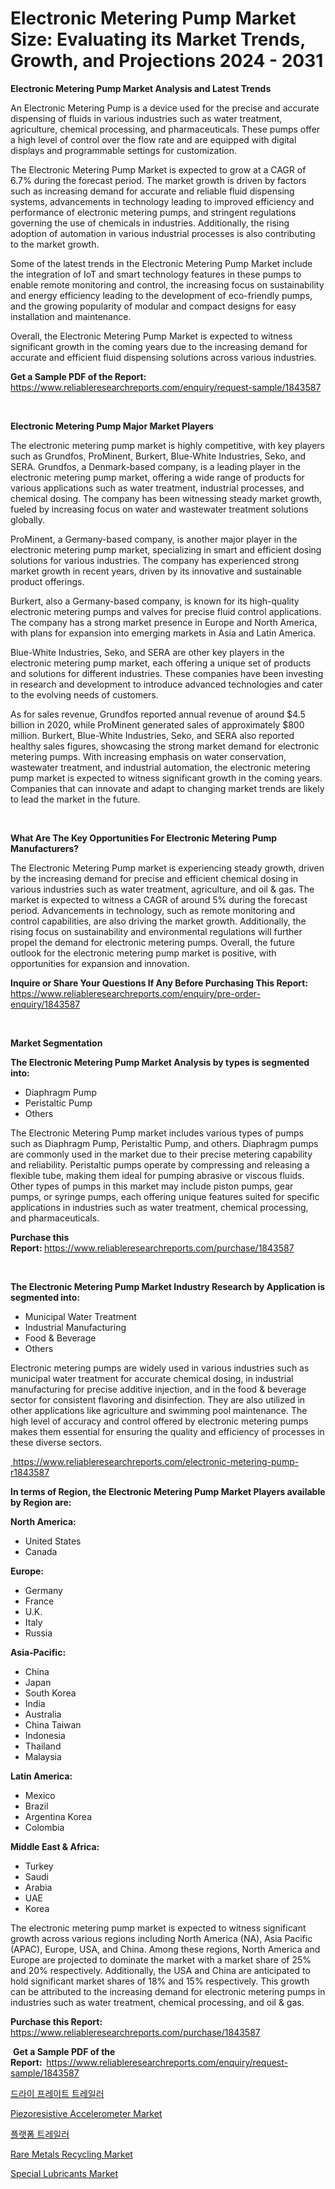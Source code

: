<p><h1>Electronic Metering Pump Market Size: Evaluating its Market Trends, Growth, and Projections 2024 - 2031</h1></p><p><strong>Electronic Metering Pump Market Analysis and Latest Trends</strong></p>
<p><p>An Electronic Metering Pump is a device used for the precise and accurate dispensing of fluids in various industries such as water treatment, agriculture, chemical processing, and pharmaceuticals. These pumps offer a high level of control over the flow rate and are equipped with digital displays and programmable settings for customization.</p><p>The Electronic Metering Pump Market is expected to grow at a CAGR of 6.7% during the forecast period. The market growth is driven by factors such as increasing demand for accurate and reliable fluid dispensing systems, advancements in technology leading to improved efficiency and performance of electronic metering pumps, and stringent regulations governing the use of chemicals in industries. Additionally, the rising adoption of automation in various industrial processes is also contributing to the market growth.</p><p>Some of the latest trends in the Electronic Metering Pump Market include the integration of IoT and smart technology features in these pumps to enable remote monitoring and control, the increasing focus on sustainability and energy efficiency leading to the development of eco-friendly pumps, and the growing popularity of modular and compact designs for easy installation and maintenance.</p><p>Overall, the Electronic Metering Pump Market is expected to witness significant growth in the coming years due to the increasing demand for accurate and efficient fluid dispensing solutions across various industries.</p></p>
<p><strong>Get a Sample PDF of the Report:&nbsp;</strong> <a href="https://www.reliableresearchreports.com/enquiry/request-sample/1843587">https://www.reliableresearchreports.com/enquiry/request-sample/1843587</a></p>
<p>&nbsp;</p>
<p><strong>Electronic Metering Pump Major Market Players</strong></p>
<p><p>The electronic metering pump market is highly competitive, with key players such as Grundfos, ProMinent, Burkert, Blue-White Industries, Seko, and SERA. Grundfos, a Denmark-based company, is a leading player in the electronic metering pump market, offering a wide range of products for various applications such as water treatment, industrial processes, and chemical dosing. The company has been witnessing steady market growth, fueled by increasing focus on water and wastewater treatment solutions globally.</p><p>ProMinent, a Germany-based company, is another major player in the electronic metering pump market, specializing in smart and efficient dosing solutions for various industries. The company has experienced strong market growth in recent years, driven by its innovative and sustainable product offerings.</p><p>Burkert, also a Germany-based company, is known for its high-quality electronic metering pumps and valves for precise fluid control applications. The company has a strong market presence in Europe and North America, with plans for expansion into emerging markets in Asia and Latin America.</p><p>Blue-White Industries, Seko, and SERA are other key players in the electronic metering pump market, each offering a unique set of products and solutions for different industries. These companies have been investing in research and development to introduce advanced technologies and cater to the evolving needs of customers.</p><p>As for sales revenue, Grundfos reported annual revenue of around $4.5 billion in 2020, while ProMinent generated sales of approximately $800 million. Burkert, Blue-White Industries, Seko, and SERA also reported healthy sales figures, showcasing the strong market demand for electronic metering pumps. With increasing emphasis on water conservation, wastewater treatment, and industrial automation, the electronic metering pump market is expected to witness significant growth in the coming years. Companies that can innovate and adapt to changing market trends are likely to lead the market in the future.</p></p>
<p>&nbsp;</p>
<p><strong>What Are The Key Opportunities For Electronic Metering Pump Manufacturers?</strong></p>
<p><p>The Electronic Metering Pump market is experiencing steady growth, driven by the increasing demand for precise and efficient chemical dosing in various industries such as water treatment, agriculture, and oil & gas. The market is expected to witness a CAGR of around 5% during the forecast period. Advancements in technology, such as remote monitoring and control capabilities, are also driving the market growth. Additionally, the rising focus on sustainability and environmental regulations will further propel the demand for electronic metering pumps. Overall, the future outlook for the electronic metering pump market is positive, with opportunities for expansion and innovation.</p></p>
<p><strong>Inquire or Share Your Questions If Any Before Purchasing This Report:</strong> <a href="https://www.reliableresearchreports.com/enquiry/pre-order-enquiry/1843587">https://www.reliableresearchreports.com/enquiry/pre-order-enquiry/1843587</a></p>
<p>&nbsp;</p>
<p><strong>Market Segmentation</strong></p>
<p><strong>The Electronic Metering Pump Market Analysis by types is segmented into:</strong></p>
<p><ul><li>Diaphragm Pump</li><li>Peristaltic Pump</li><li>Others</li></ul></p>
<p><p>The Electronic Metering Pump market includes various types of pumps such as Diaphragm Pump, Peristaltic Pump, and others. Diaphragm pumps are commonly used in the market due to their precise metering capability and reliability. Peristaltic pumps operate by compressing and releasing a flexible tube, making them ideal for pumping abrasive or viscous fluids. Other types of pumps in this market may include piston pumps, gear pumps, or syringe pumps, each offering unique features suited for specific applications in industries such as water treatment, chemical processing, and pharmaceuticals.</p></p>
<p><strong>Purchase this Report:&nbsp;</strong><a href="https://www.reliableresearchreports.com/purchase/1843587">https://www.reliableresearchreports.com/purchase/1843587</a></p>
<p>&nbsp;</p>
<p><strong>The Electronic Metering Pump Market Industry Research by Application is segmented into:</strong></p>
<p><ul><li>Municipal Water Treatment</li><li>Industrial Manufacturing</li><li>Food & Beverage</li><li>Others</li></ul></p>
<p><p>Electronic metering pumps are widely used in various industries such as municipal water treatment for accurate chemical dosing, in industrial manufacturing for precise additive injection, and in the food & beverage sector for consistent flavoring and disinfection. They are also utilized in other applications like agriculture and swimming pool maintenance. The high level of accuracy and control offered by electronic metering pumps makes them essential for ensuring the quality and efficiency of processes in these diverse sectors.</p></p>
<p><a href="https://www.reliableresearchreports.com/electronic-metering-pump-r1843587">&nbsp;https://www.reliableresearchreports.com/electronic-metering-pump-r1843587</a></p>
<p><strong>In terms of Region, the Electronic Metering Pump Market Players available by Region are:</strong></p>
<p>
    <p> <strong> North America: </strong>
        <ul>
            <li>United States</li>
            <li>Canada</li>
        </ul>
        </p> 
    <p> <strong> Europe: </strong>
        <ul>
            <li>Germany</li>
            <li>France</li>
            <li>U.K.</li>
            <li>Italy</li>
            <li>Russia</li>
        </ul>
        </p> 
    <p> <strong> Asia-Pacific: </strong>
        <ul>
            <li>China</li>
            <li>Japan</li>
            <li>South Korea</li>
            <li>India</li>
            <li>Australia</li>
            <li>China Taiwan</li>
            <li>Indonesia</li>
            <li>Thailand</li>
            <li>Malaysia</li>
        </ul>
        </p> 
    <p> <strong> Latin America: </strong>
        <ul>
            <li>Mexico</li>
            <li>Brazil</li>
            <li>Argentina Korea</li>
            <li>Colombia</li>
        </ul>
        </p> 
    <p> <strong> Middle East & Africa: </strong>
        <ul>
            <li>Turkey</li>
            <li>Saudi</li>
            <li>Arabia</li>
            <li>UAE</li>
            <li>Korea</li>
        </ul>
    </p>
    </p>
<p><p>The electronic metering pump market is expected to witness significant growth across various regions including North America (NA), Asia Pacific (APAC), Europe, USA, and China. Among these regions, North America and Europe are projected to dominate the market with a market share of 25% and 20% respectively. Additionally, the USA and China are anticipated to hold significant market shares of 18% and 15% respectively. This growth can be attributed to the increasing demand for electronic metering pumps in industries such as water treatment, chemical processing, and oil & gas.</p></p>
<p><strong>Purchase this Report: </strong><a href="https://www.reliableresearchreports.com/purchase/1843587">https://www.reliableresearchreports.com/purchase/1843587</a></p>
<p>&nbsp;<strong>Get a Sample PDF of the Report:&nbsp;&nbsp;</strong><a href="https://www.reliableresearchreports.com/enquiry/request-sample/1843587">https://www.reliableresearchreports.com/enquiry/request-sample/1843587</a></p>
<p><strong></strong></p>
<p><p><a href="https://github.com/rsg307664904/Market-Research-Report-List-1/blob/main/902631133338.md">드라이 프레이트 트레일러</a></p><p><a href="https://github.com/AKSHATREPORTPRIME/Market-Research-Report-List-4/blob/main/piezoresistive-accelerometer-market.md">Piezoresistive Accelerometer Market</a></p><p><a href="https://github.com/PercyHagernes9778/Market-Research-Report-List-1/blob/main/742827133339.md">플랫폼 트레일러</a></p><p><a href="https://issuu.com/reportprime-2/docs/rare-metals-recycling-market-size-2030.pptx">Rare Metals Recycling Market</a></p><p><a href="https://issuu.com/reportprime-2/docs/special-lubricants-market-size-2030.pptx">Special Lubricants Market</a></p></p>